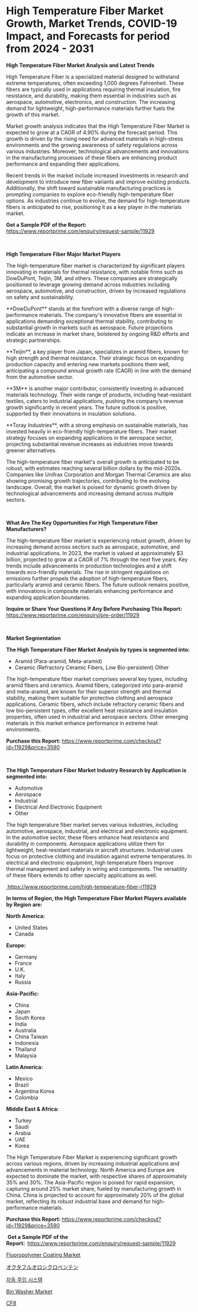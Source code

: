 <p><h1>High Temperature Fiber Market Growth, Market Trends, COVID-19 Impact, and Forecasts for period from 2024 - 2031</h1></p><p><strong>High Temperature Fiber Market Analysis and Latest Trends</strong></p>
<p><p>High Temperature Fiber is a specialized material designed to withstand extreme temperatures, often exceeding 1,000 degrees Fahrenheit. These fibers are typically used in applications requiring thermal insulation, fire resistance, and durability, making them essential in industries such as aerospace, automotive, electronics, and construction. The increasing demand for lightweight, high-performance materials further fuels the growth of this market.</p><p>Market growth analysis indicates that the High Temperature Fiber Market is expected to grow at a CAGR of 4.90% during the forecast period. This growth is driven by the rising need for advanced materials in high-stress environments and the growing awareness of safety regulations across various industries. Moreover, technological advancements and innovations in the manufacturing processes of these fibers are enhancing product performance and expanding their applications.</p><p>Recent trends in the market include increased investments in research and development to introduce new fiber variants and improve existing products. Additionally, the shift toward sustainable manufacturing practices is prompting companies to explore eco-friendly high-temperature fiber options. As industries continue to evolve, the demand for high-temperature fibers is anticipated to rise, positioning it as a key player in the materials market.</p></p>
<p><strong>Get a Sample PDF of the Report:&nbsp;</strong> <a href="https://www.reportprime.com/enquiry/request-sample/11929">https://www.reportprime.com/enquiry/request-sample/11929</a></p>
<p>&nbsp;</p>
<p><strong>High Temperature Fiber Major Market Players</strong></p>
<p><p>The high-temperature fiber market is characterized by significant players innovating in materials for thermal resistance, with notable firms such as DowDuPont, Teijin, 3M, and others. These companies are strategically positioned to leverage growing demand across industries including aerospace, automotive, and construction, driven by increased regulations on safety and sustainability.</p><p>**DowDuPont** stands at the forefront with a diverse range of high-performance materials. The company's innovative fibers are essential in applications demanding exceptional thermal stability, contributing to substantial growth in markets such as aerospace. Future projections indicate an increase in market share, bolstered by ongoing R&D efforts and strategic partnerships.</p><p>**Teijin**, a key player from Japan, specializes in aramid fibers, known for high strength and thermal resistance. Their strategic focus on expanding production capacity and entering new markets positions them well, anticipating a compound annual growth rate (CAGR) in line with the demand from the automotive sector.</p><p>**3M** is another major contributor, consistently investing in advanced materials technology. Their wide range of products, including heat-resistant textiles, caters to industrial applications, pushing the company’s revenue growth significantly in recent years. The future outlook is positive, supported by their innovations in insulation solutions.</p><p>**Toray Industries**, with a strong emphasis on sustainable materials, has invested heavily in eco-friendly high-temperature fibers. Their market strategy focuses on expanding applications in the aerospace sector, projecting substantial revenue increases as industries move towards greener alternatives.</p><p>The high-temperature fiber market's overall growth is anticipated to be robust, with estimates reaching several billion dollars by the mid-2020s. Companies like Unifrax Corporation and Morgan Thermal Ceramics are also showing promising growth trajectories, contributing to the evolving landscape. Overall, the market is poised for dynamic growth driven by technological advancements and increasing demand across multiple sectors.</p></p>
<p>&nbsp;</p>
<p><strong>What Are The Key Opportunities For High Temperature Fiber Manufacturers?</strong></p>
<p><p>The high-temperature fiber market is experiencing robust growth, driven by increasing demand across sectors such as aerospace, automotive, and industrial applications. In 2023, the market is valued at approximately $3 billion, projected to grow at a CAGR of 7% through the next five years. Key trends include advancements in production technologies and a shift towards eco-friendly materials. The rise in stringent regulations on emissions further propels the adoption of high-temperature fibers, particularly aramid and ceramic fibers. The future outlook remains positive, with innovations in composite materials enhancing performance and expanding application boundaries.</p></p>
<p><strong>Inquire or Share Your Questions If Any Before Purchasing This Report:</strong> <a href="https://www.reportprime.com/enquiry/pre-order/11929">https://www.reportprime.com/enquiry/pre-order/11929</a></p>
<p>&nbsp;</p>
<p><strong>Market Segmentation</strong></p>
<p><strong>The High Temperature Fiber Market Analysis by types is segmented into:</strong></p>
<p><ul><li>Aramid (Para-aramid, Meta-aramid)</li><li>Ceramic (Refractory Ceramic Fibers, Low Bio-persistent) Other</li></ul></p>
<p><p>The high-temperature fiber market comprises several key types, including aramid fibers and ceramics. Aramid fibers, categorized into para-aramid and meta-aramid, are known for their superior strength and thermal stability, making them suitable for protective clothing and aerospace applications. Ceramic fibers, which include refractory ceramic fibers and low bio-persistent types, offer excellent heat resistance and insulation properties, often used in industrial and aerospace sectors. Other emerging materials in this market enhance performance in extreme heat environments.</p></p>
<p><strong>Purchase this Report:&nbsp;</strong><a href="https://www.reportprime.com/checkout?id=11929&price=3590">https://www.reportprime.com/checkout?id=11929&price=3590</a></p>
<p>&nbsp;</p>
<p><strong>The High Temperature Fiber Market Industry Research by Application is segmented into:</strong></p>
<p><ul><li>Automotive</li><li>Aerospace</li><li>Industrial</li><li>Electrical And Electronic Equipment</li><li>Other</li></ul></p>
<p><p>The high temperature fiber market serves various industries, including automotive, aerospace, industrial, and electrical and electronic equipment. In the automotive sector, these fibers enhance heat resistance and durability in components. Aerospace applications utilize them for lightweight, heat-resistant materials in aircraft structures. Industrial uses focus on protective clothing and insulation against extreme temperatures. In electrical and electronic equipment, high temperature fibers improve thermal management and safety in wiring and components. The versatility of these fibers extends to other specialty applications as well.</p></p>
<p><a href="https://www.reportprime.com/high-temperature-fiber-r11929">&nbsp;https://www.reportprime.com/high-temperature-fiber-r11929</a></p>
<p><strong>In terms of Region, the High Temperature Fiber Market Players available by Region are:</strong></p>
<p>
    <p> <strong> North America: </strong>
        <ul>
            <li>United States</li>
            <li>Canada</li>
        </ul>
        </p> 
    <p> <strong> Europe: </strong>
        <ul>
            <li>Germany</li>
            <li>France</li>
            <li>U.K.</li>
            <li>Italy</li>
            <li>Russia</li>
        </ul>
        </p> 
    <p> <strong> Asia-Pacific: </strong>
        <ul>
            <li>China</li>
            <li>Japan</li>
            <li>South Korea</li>
            <li>India</li>
            <li>Australia</li>
            <li>China Taiwan</li>
            <li>Indonesia</li>
            <li>Thailand</li>
            <li>Malaysia</li>
        </ul>
        </p> 
    <p> <strong> Latin America: </strong>
        <ul>
            <li>Mexico</li>
            <li>Brazil</li>
            <li>Argentina Korea</li>
            <li>Colombia</li>
        </ul>
        </p> 
    <p> <strong> Middle East & Africa: </strong>
        <ul>
            <li>Turkey</li>
            <li>Saudi</li>
            <li>Arabia</li>
            <li>UAE</li>
            <li>Korea</li>
        </ul>
    </p>
    </p>
<p><p>The High Temperature Fiber Market is experiencing significant growth across various regions, driven by increasing industrial applications and advancements in material technology. North America and Europe are expected to dominate the market, with respective shares of approximately 35% and 30%. The Asia-Pacific region is poised for rapid expansion, capturing around 25% market share, fueled by manufacturing growth in China. China is projected to account for approximately 20% of the global market, reflecting its robust industrial base and demand for high-performance materials.</p></p>
<p><strong>Purchase this Report: </strong><a href="https://www.reportprime.com/checkout?id=11929&price=3590">https://www.reportprime.com/checkout?id=11929&price=3590</a></p>
<p>&nbsp;<strong>Get a Sample PDF of the Report:&nbsp;&nbsp;</strong><a href="https://www.reportprime.com/enquiry/request-sample/11929">https://www.reportprime.com/enquiry/request-sample/11929</a></p>
<p><strong></strong></p>
<p><p><a href="https://github.com/juniordelafrance/Market-Research-Report-List-4/blob/main/fluoropolymer-coating-market.md">Fluoropolymer Coating Market</a></p><p><a href="https://medium.com/@eunawiegad2023/2024%E5%B9%B4%E3%81%8B%E3%82%892031%E5%B9%B4%E3%81%BE%E3%81%A7%E3%81%AE%E3%82%B0%E3%83%AD%E3%83%BC%E3%83%90%E3%83%AB%E3%82%AA%E3%82%AF%E3%82%BF%E3%83%95%E3%83%AB%E3%82%AA%E3%83%AD%E3%82%B7%E3%82%AF%E3%83%AD%E3%83%9A%E3%83%B3%E3%83%86%E3%83%B3%E5%B8%82%E5%A0%B4%E3%81%AE%E5%B0%86%E6%9D%A5%E3%81%AE%E3%83%88%E3%83%AC%E3%83%B3%E3%83%89-%E5%B8%82%E5%A0%B4%E3%81%AE%E3%82%A4%E3%83%B3%E3%82%B5%E3%82%A4%E3%83%88%E3%81%A8%E5%88%86%E6%9E%90%E3%82%92158%E3%83%9A%E3%83%BC%E3%82%B8%E3%81%A7-667f3c771583">オクタフルオロシクロペンテン</a></p><p><a href="https://medium.com/@marielesch2023/%EC%A0%84%EB%9E%B5%EC%A0%81-%EC%8B%9C%EC%9E%A5-%ED%86%B5%EC%B0%B0%EB%A0%A5-%EA%B8%80%EB%A1%9C%EB%B2%8C-%EC%9E%90%EB%8F%99-%EC%A3%BC%EC%9E%85-%EC%8B%9C%EC%8A%A4%ED%85%9C-%EC%8B%9C%EC%9E%A5-%ED%99%98%EA%B2%BD-%ED%83%90%EC%83%89-2024-2031-30af79ca8517">자동 주입 시스템</a></p><p><a href="https://medium.com/@cyb3rpunksai/navigating-the-global-bin-washer-market-landscape-trends-forecasts-and-impact-analysis-2024-381cccf44a0e">Bin Washer Market</a></p><p><a href="https://medium.com/@eunawiegad2023/%E3%82%B0%E3%83%AD%E3%83%BC%E3%83%90%E3%83%ABc5f8%E5%B8%82%E5%A0%B4%E3%82%BB%E3%82%AF%E3%82%BF%E3%83%BC-%E7%A8%AE%E9%A1%9E-%E7%94%A8%E9%80%94-%E5%B8%82%E5%A0%B4%E3%83%97%E3%83%AC%E3%82%A4%E3%83%A4%E3%83%BC%E6%88%A6%E7%95%A5-%E5%9C%B0%E5%9F%9F%E3%81%AE%E6%88%90%E9%95%B7%E3%82%A4%E3%83%B3%E3%82%B5%E3%82%A4%E3%83%88-%E3%81%8A%E3%82%88%E3%81%B3%E5%B0%86%E6%9D%A5%E3%81%AE%E4%BA%88%E6%B8%AC-2024-2031-89ff563879bf">CF8</a></p></p>